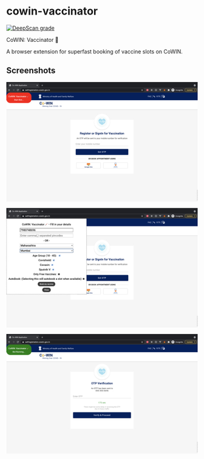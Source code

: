 
# cowin-vaccinator
[![DeepScan grade](https://deepscan.io/api/teams/10012/projects/17476/branches/401367/badge/grade.svg)](https://deepscan.io/dashboard#view=project&tid=10012&pid=17476&bid=401367)

CoWIN: Vaccinator 💉

A browser extension for superfast booking of vaccine slots on CoWIN.

## Screenshots
![Fill in your details.](https://raw.githubusercontent.com/ashish-r/cowin-vaccinator/main/screenshots/cowin-screenshot-1.jpg)

![Fill in your details.](https://raw.githubusercontent.com/ashish-r/cowin-vaccinator/main/screenshots/cowin-screenshot-2.jpg)

![Bot Running...](https://raw.githubusercontent.com/ashish-r/cowin-vaccinator/main/screenshots/cowin-screenshot-3.jpg)
